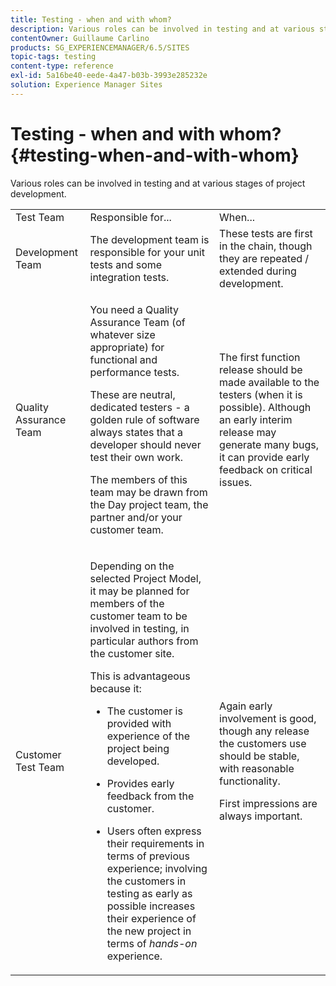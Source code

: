```yaml
---
title: Testing - when and with whom?
description: Various roles can be involved in testing and at various stages of project development.
contentOwner: Guillaume Carlino
products: SG_EXPERIENCEMANAGER/6.5/SITES
topic-tags: testing
content-type: reference
exl-id: 5a16be40-eede-4a47-b03b-3993e285232e
solution: Experience Manager Sites
---
```

# Testing - when and with whom?{#testing-when-and-with-whom}

Various roles can be involved in testing and at various stages of project development.

<table>
 <tbody>
  <tr>
   <td>Test Team</td>
   <td>Responsible for... </td>
   <td>When...</td>
  </tr>
  <tr>
   <td>Development Team</td>
   <td>The development team is responsible for your unit tests and some integration tests.</td>
   <td>These tests are first in the chain, though they are repeated / extended during development.</td>
  </tr>
  <tr>
   <td>Quality Assurance Team</td>
   <td><p>You need a Quality Assurance Team (of whatever size appropriate) for functional and performance tests.</p> <p>These are neutral, dedicated testers - a golden rule of software always states that a developer should never test their own work.</p> <p>The members of this team may be drawn from the Day project team, the partner and/or your customer team.</p> </td>
   <td><p>The first function release should be made available to the testers (when it is possible). Although an early interim release may generate many bugs, it can provide early feedback on critical issues.</p> </td>
  </tr>
  <tr>
   <td>Customer Test Team</td>
   <td><p>Depending on the selected Project Model, it may be planned for members of the customer team to be involved in testing, in particular authors from the customer site.</p> <p>This is advantageous because it:</p>
    <ul>
     <li><p>The customer is provided with experience of the project being developed.</p> </li>
     <li><p>Provides early feedback from the customer.</p> </li>
     <li><p>Users often express their requirements in terms of previous experience; involving the customers in testing as early as possible increases their experience of the new project in terms of <i>hands-on</i> experience.</p> </li>
    </ul> </td>
   <td><p>Again early involvement is good, though any release the customers use should be stable, with reasonable functionality.</p> <p>First impressions are always important.</p> </td>
  </tr>
 </tbody>
</table>
